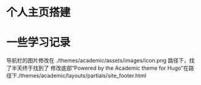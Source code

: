 # 个人主页搭建


# 一些学习记录
导航栏的图片修改在 ./themes/academic/assets/images/icon.png 路径下，找了半天终于找到了
修改底部“Powered by the Academic theme for Hugo”在路径下./themes/academic/layouts/partials/site_footer.html

